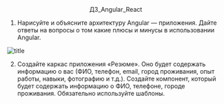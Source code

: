 <center>ДЗ_Angular_React</center>

1.	Нарисуйте и объясните архитектуру Angular — приложения. Дайте ответы на вопросы о том какие плюсы и минусы в использовании Angular.

![title](/ng.png)

2.	Создайте каркас приложения «Резюме». Оно будет содержать информацию о вас (ФИО, телефон, email, город проживания, опыт работы, навыки, фотографию и т.д.). Создайте компонент, который будет содержать информацию о ФИО, телефоне, городе проживания. Обязательно используйте шаблоны.